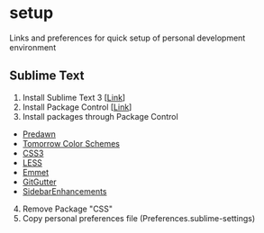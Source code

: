 # setup
Links and preferences for quick setup of personal development environment

## Sublime Text
1. Install Sublime Text 3 [[Link](http://www.sublimetext.com/3)]
2. Install Package Control [[Link](https://packagecontrol.io/installation)]
3. Install packages through Package Control
  - [Predawn](https://github.com/jamiewilson/predawn)
  - [Tomorrow Color Schemes](https://github.com/theymaybecoders/sublime-tomorrow-theme/)
  - [CSS3](https://github.com/y0ssar1an/CSS3)
  - [LESS](https://github.com/danro/LESS-sublime/)
  - [Emmet](https://github.com/sergeche/emmet-sublime/)
  - [GitGutter](https://github.com/jisaacks/GitGutter)
  - [SidebarEnhancements](https://github.com/titoBouzout/SideBarEnhancements)
4. Remove Package "CSS"
5. Copy personal preferences file (Preferences.sublime-settings)

